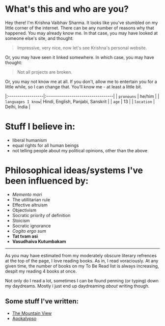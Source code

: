 
# What's this and who are you?
Hey there! I'm Krishna Vaibhav Sharma. It looks like you've stumbled on my little corner of the internet. There can be any number of reasons why that happened. You may already know me. In that case, you may have looked at someone else's site, and thought: 
> Impressive, very nice, now let's see Krishna's personal website.

Or, you may have seen it linked somewhere. In which case, you may have thought:

> Not all  projects are broken.

Or, you may not know me at all. If you don't, allow me to entertain you for a little while, so I can change 
that. You'll know me - at least a little bit. 


|:------------------|:----------------------------------|
| `pronouns`        | he/him                            |
| `languages I know`| Hindi, English, Panjabi, Sanskrit |
| `age`             | 13                                |
| `location`        | Delhi, India                      |


# Stuff I believe in:
- liberal humanism
- equal rights for all human beings
- not telling people about my political opinions, other than the above

# Philosophical ideas/systems I've been influenced by:
- _Memento mori_
- The utillitarian rule
- Effective altruism 
- Objectivism
- Socratic priority of definition
- Stoicism
- Socratic ignorance
- _Cogito ergo sum_
- **Tat tvam asi**
- **Vasudhaiva Kutumbakam**

---------------------------------------------------------------------------------------------------------------------------------------

As you may have estimated from my moderately obscure literary refrences at the top of the page, I love reading books. As in, I read voraciously. At any given time, the number of books on my To Be Read list is always increasing, despit my reading 4 books at once.

Not only do I read a lot, sometimes I can be found penning (or typing) down my daydreams. Mostly i just end up daydreaming _about_ writing though.

## Some stuff I've written:

- [The Mountain View](./mountainpeak.html)
- [Apokalypso](./apokalypso.html)
